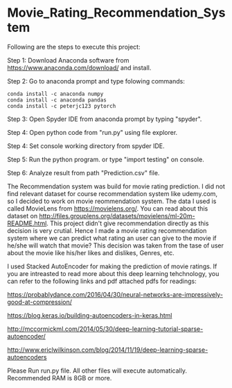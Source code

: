 # Movie_Rating_Recommendation_System
Following are the steps to execute this project:

Step 1: Download Anaconda software from https://www.anaconda.com/download/ and install.

Step 2: Go to anaconda prompt and type folowing commands:

	conda install -c anaconda numpy 
	conda install -c anaconda pandas 
	conda install -c peterjc123 pytorch 

Step 3: Open Spyder IDE from anaconda prompt by typing "spyder".

Step 4: Open python code from "run.py" using file explorer.

Step 4: Set console working directory from spyder IDE.

Step 5: Run the python program. or type "import testing" on console.

Step 6: Analyze result from path "Prediction.csv" file.

The Recommendation system was build for movie rating prediction. I did not find relevant dataset for course recommendation system like udemy.com, so I decided to work on movie reommendation system. The data I used is called MovieLens from https://movielens.org/. You can read about this dataset on http://files.grouplens.org/datasets/movielens/ml-20m-README.html. This project didn't give recommendation directly as this decision is very crutial. Hence I made a movie rating recommendation system where we can predict what rating an user can give to the movie if he/she will watch that movie? This decision was taken from the tase of user about the movie like his/her likes and dislikes, Genres, etc.

I used Stacked AutoEncoder for making the prediction of movie ratings. If you are intreasted to read more about this deep learning tehchnology, you can refer to the following links and pdf attached pdfs for readings:

https://probablydance.com/2016/04/30/neural-networks-are-impressively-good-at-compression/

https://blog.keras.io/building-autoencoders-in-keras.html

http://mccormickml.com/2014/05/30/deep-learning-tutorial-sparse-autoencoder/

http://www.ericlwilkinson.com/blog/2014/11/19/deep-learning-sparse-autoencoders

Please Run run.py file. All other files will execute automatically. Recommended RAM is 8GB or more.
